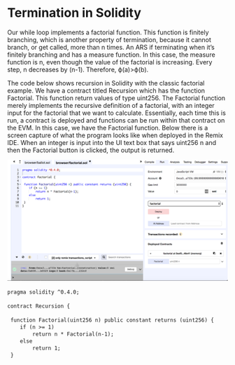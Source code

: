 # Termination in Solidity

Our while loop implements a factorial function. This function is finitely branching, which is another property of termination,
because it cannot branch, or get called, more than n times. An ARS if terminating when it’s finitely branching and has a 
measure function. In this case, the measure function is n, even though the value of the factorial is increasing. Every 
step, n decreases by (n-1).  Therefore, ϕ(a)>ϕ(b). 

The code below shows recursion in Solidity with the classic factorial example. We have a contract titled Recursion which 
has the function Factorial. This function return values of type uint256. The Factorial function merely implements the recursive definition of a factorial, with an integer input for the factorial that we want to calculate. Essentially, each time this is run, a contract is deployed and functions can be run within that contract on the EVM. In this case, we have the Factorial function. Below there is a screen capture of what the program looks like when deployed in the Remix IDE. When an integer is input into the UI text box that says uint256 n and then the Factorial button is clicked, the output is returned. 



![](remix.png)




```
pragma solidity ^0.4.0;
 
contract Recursion {
 
 function Factorial(uint256 n) public constant returns (uint256) {
    if (n >= 1)
        return n * Factorial(n-1);
    else
        return 1;
 }
 ```
